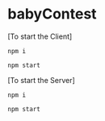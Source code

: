 # babyContest

[To start the Client]

```
npm i
```

```
npm start 
```


[To start the Server]

```
npm i
```

```
npm start 
```
